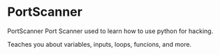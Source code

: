 # PortScanner
PortScanner
Port Scanner used to learn how to use python for hacking.

Teaches you about variables, inputs, loops, funcions, and more.
